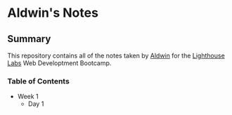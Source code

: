 # Aldwin's Notes

## Summary

This repository contains all of the notes taken by [Aldwin](https://github.com/aldwinb23) for the [Lighthouse Labs](https://www.lighthouselabs.ca/) Web Developtment Bootcamp.

### Table of Contents
* Week 1
  * Day 1